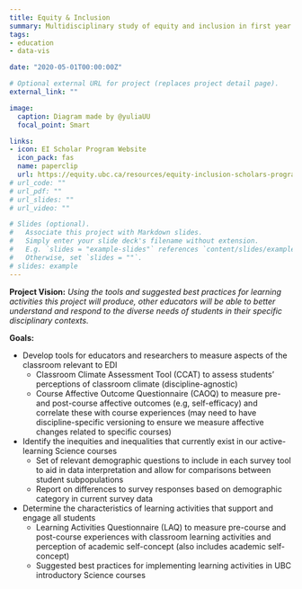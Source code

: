 ```yaml
---
title: Equity & Inclusion
summary: Multidisciplinary study of equity and inclusion in first year Physcics, Chemistry and Biology courses at University of British Columbia.
tags:
- education
- data-vis

date: "2020-05-01T00:00:00Z"

# Optional external URL for project (replaces project detail page).
external_link: ""

image:
  caption: Diagram made by @yuliaUU
  focal_point: Smart

links:
- icon: EI Scholar Program Website
  icon_pack: fas
  name: paperclip
  url: https://equity.ubc.ca/resources/equity-inclusion-scholars-program/
# url_code: ""
# url_pdf: ""
# url_slides: ""
# url_video: ""

# Slides (optional).
#   Associate this project with Markdown slides.
#   Simply enter your slide deck's filename without extension.
#   E.g. `slides = "example-slides"` references `content/slides/example-slides.md`.
#   Otherwise, set `slides = ""`.
# slides: example
---
```


**Project Vision:** *Using the tools and suggested best practices for learning activities this project will produce, other educators will be able to better understand and respond to the diverse needs of students in their specific disciplinary contexts.*

**Goals:**

- Develop tools for educators and researchers to measure aspects of the classroom  relevant to EDI
    - Classroom Climate Assessment Tool (CCAT) to assess students’ perceptions of  classroom climate (discipline-agnostic)
    - Course Affective Outcome Questionnaire (CAOQ) to measure pre- and post-course affective outcomes (e.g, self-efficacy) and correlate these with course experiences (may need to have discipline-specific versioning to ensure we measure affective changes related to specific courses)
- Identify the inequities and inequalities that currently exist in our active-learning  Science courses
    - Set of relevant demographic questions to include in each survey tool to aid in data interpretation and allow for comparisons between student subpopulations 
    - Report on differences to survey responses based on demographic category in current survey data
- Determine the characteristics of learning activities that support and engage all students
    - Learning Activities Questionnaire (LAQ) to measure pre-course and post-course experiences with classroom learning activities and perception of academic self-concept (also includes academic self-concept)
    - Suggested best practices for implementing learning activities in UBC introductory Science courses


